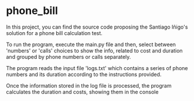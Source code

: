 # phone_bill

In this project, you can find the source code proposing the Santiago Iñigo's solution for a phone bill calculation test.

To run the program, execute the main.py file and then, select between 'numbers' or 'calls' choices to show the info, related to cost and duration and grouped by phone numbers or calls separately.

The program reads the input file 'logs.txt' which contains a series of phone numbers and its duration according to the instructions provided.

Once the information stored in the log file is processed, the program calculates the duration and costs, showing them in the console
